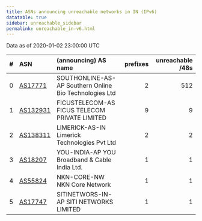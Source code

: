 ```yaml
---
title: ASNs announcing unreachable networks in IN (IPv6)
datatable: true
sidebar: unreachable_sidebar
permalink: unreachable_in-v6.html
---
```


Data as of 2020-01-02 23:00:00 UTC


<div class="datatable-begin"></div>

|   # | ASN                                      | (announcing) AS name                                   |   prefixes |   unreachable /48s |
|----:|:-----------------------------------------|:-------------------------------------------------------|-----------:|-------------------:|
|   0 | [AS17771](unreachable_AS17771-v6.html)   | SOUTHONLINE-AS-AP Southern Online Bio Technologies Ltd |          2 |                512 |
|   1 | [AS132931](unreachable_AS132931-v6.html) | FICUSTELECOM-AS FICUS TELECOM PRIVATE LIMITED          |          9 |                  9 |
|   2 | [AS138311](unreachable_AS138311-v6.html) | LIMERICK-AS-IN Limerick Technologies Pvt Ltd           |          2 |                  2 |
|   3 | [AS18207](unreachable_AS18207-v6.html)   | YOU-INDIA-AP YOU Broadband &amp; Cable India Ltd.      |          1 |                  1 |
|   4 | [AS55824](unreachable_AS55824-v6.html)   | NKN-CORE-NW NKN Core Network                           |          1 |                  1 |
|   5 | [AS17747](unreachable_AS17747-v6.html)   | SITINETWORS-IN-AP SITI NETWORKS LIMITED                |          1 |                  1 |

<div class="datatable-end"></div>